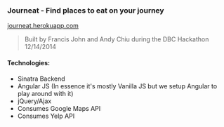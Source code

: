 ### Journeat - Find places to eat on your journey

[journeat.herokuapp.com](http://journeat.herokuapp.com)

> Built by Francis John and Andy Chiu during the DBC Hackathon 12/14/2014

#### Technologies:
- Sinatra Backend
- Angular JS (In essence it's mostly Vanilla JS but we setup Angular to play around with it)
- jQuery/Ajax
- Consumes Google Maps API
- Consumes Yelp API